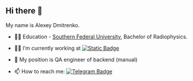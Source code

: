 ## Hi there 👋
My name is Alexey Dmitrenko.
- 👨‍🎓 Education - [Southern Federal University](https://sfedu.ru/index_eng.php), Bachelor of Radiophysics.
- 👨‍💻 I’m currently working at [![Static Badge](https://img.shields.io/badge/News%20Department-black?style=flat&logo=tradingview)](https://www.tradingview.com/news/)

- 🔧 My position is QA engineer of backend (manual)

- 📫 How to reach me: [![Telegram Badge](https://img.shields.io/badge/-Telegram-blue?style=flat&logo=Telegram&logoColor=white)](https://t.me/RedheadAlex)
